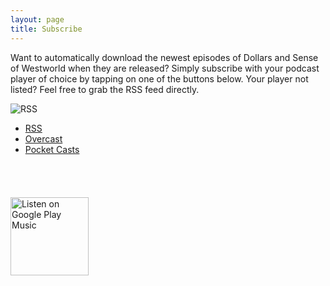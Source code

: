 ```yaml
---
layout: page
title: Subscribe
---
```


Want to automatically download the newest episodes of Dollars and Sense of Westworld when they are released? Simply subscribe with your podcast player of choice by tapping on one of the buttons below. Your player not listed? Feel free to grab the RSS feed directly.

![RSS](http://dollarsandsenseofwestworld.com/img/SubscribeRssButton.svg)

* [RSS](http://dasow.libsyn.com/rss)
* [Overcast](https://overcast.fm/p583069-PllntH)
* [Pocket Casts](http://pca.st/ry44)

<a href="https://itunes.apple.com/us/podcast/the-dollars-and-sense-of-westworld/id1227972996?mt=2" style="display:inline-block;overflow:hidden;background:url(//linkmaker.itunes.apple.com/assets/shared/badges/en-us/podcast-lrg.svg) no-repeat;width:110px;height:40px;background-size:contain;"></a>

<a href='https://playmusic.app.goo.gl/?ibi=com.google.PlayMusic&amp;isi=691797987&amp;ius=googleplaymusic&amp;link=https://play.google.com/music/m/Iai3kzebd7suo4llwnilgyyvodu?t%3DThe_Dollars_and_Sense_of_Westworld%26pcampaignid%3DMKT-na-all-co-pr-mu-pod-16' rel='nofollow'><img width='125px' alt='Listen on Google Play Music' src='https://play.google.com/intl/en_us/badges-music/images/badges/en_badge_web_music.png'/></a>
